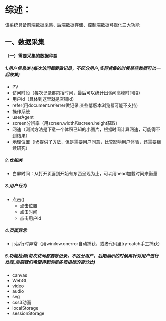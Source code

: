 # 综述：
该系统具备前端数据采集、后端数据存储、控制端数据可视化三大功能

## 一、数据采集

#### （一）需要采集的数据种类

##### 1.用户信息类 (每次访问都要做记录，不区分用户,实际搜集的时候某些数据可以一起收集)
 * PV
 * 访问时段（每次记录都包括时间，最后可以统计出访问高峰时间段）
 * 用户id（具体到这里就是店铺id）
 * refer(用document.referrer做记录,某些低版本浏览器可能不支持)
 * 操作系统
 * userAgent
 * screen分辨率（用screen.width和screen.height获取）
 * 网速（测试方法是下载一个体积已知的小图片，根据时间计算网速，可能得不到结果）
 * 地理位置（h5提供了方法，但是需要用户同意，比较影响用户体验，还需要继续研究）
 
##### 2.性能类
 * 白屏时间：从打开页面到开始有东西呈现为止，可以用head加载时间来衡量
 
 
##### 3.用户行为
 * 点击()
   * 点击位置
   * 点击时间
   * 点击用户id
   
##### 4.页面异常
 * js运行时异常（用window.onerror自动捕获，或者代码里try-catch手工捕获）
 
 
##### 5.功能检测(每次访问都要做记录，不区分用户，后期展示的时候再针对用户进行处理,后期我们希望得到的是各项指标的百分比)
 * canvas
 * WebGL
 * video
 * audio
 * svg
 * css3动画
 * localStorage
 * sessionStorage
 
   
 
 
 
